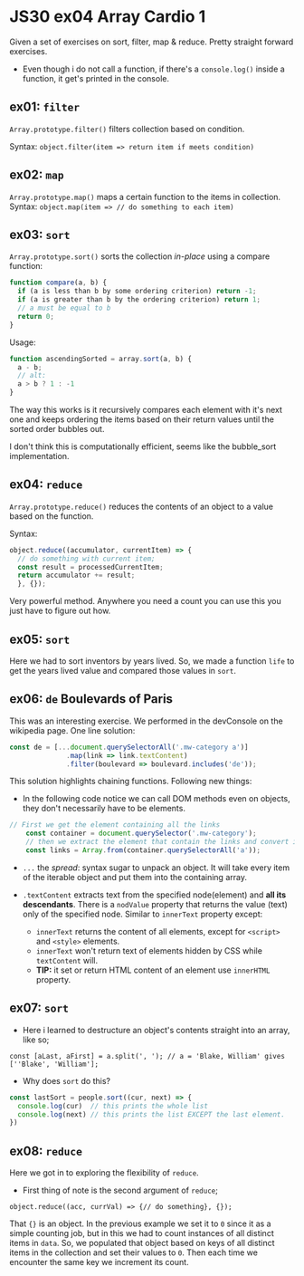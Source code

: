 # JS30 ex04 Array Cardio 1

Given a set of exercises on sort, filter, map & reduce. Pretty straight forward exercises.

* Even though i do not call a function, if there's a `console.log()` inside a function, it get's printed in the console.

## ex01: `filter`

`Array.prototype.filter()` filters collection based on condition.

Syntax: `object.filter(item => return item if meets condition)`

## ex02: `map`

`Array.prototype.map()` maps a certain function to the items in collection.
Syntax: `object.map(item => // do something to each item)`

## ex03: `sort`

`Array.prototype.sort()` sorts the collection _in-place_ using a compare function:

```js
function compare(a, b) {
  if (a is less than b by some ordering criterion) return -1;
  if (a is greater than b by the ordering criterion) return 1;
  // a must be equal to b
  return 0;
}
```
Usage:
```js
function ascendingSorted = array.sort(a, b) {
  a - b;
  // alt:
  a > b ? 1 : -1
}
```
The way this works is it recursively compares each element with it's next one and keeps ordering the items based on their return values until the sorted order bubbles out.

I don't think this is computationally efficient, seems like the bubble_sort implementation.

## ex04: `reduce`

`Array.prototype.reduce()` reduces the contents of an object to a value based on the function.

Syntax:
```js
object.reduce((accumulator, currentItem) => {
  // do something with current item;
  const result = processedCurrentItem;
  return accumulator += result;
  }, {});
```
Very powerful method. Anywhere you need a count you can use this you just have to figure out how.

## ex05: `sort`

Here we had to sort inventors by years lived. So, we made a function `life` to get the years lived value and compared those values in `sort`.

## ex06: `de` Boulevards of Paris

This was an interesting exercise. We performed in the devConsole on the wikipedia page. One line solution:
```js
const de = [...document.querySelectorAll('.mw-category a')]
              .map(link => link.textContent)
              .filter(boulevard => boulevard.includes('de'));
```
This solution highlights chaining functions. Following new things:

* In the following code notice we can call DOM methods even on objects, they don't necessarily have to be elements.
```js
// First we get the element containing all the links
    const container = document.querySelector('.mw-category');
    // then we extract the element that contain the links and convert it to an array.
    const links = Array.from(container.querySelectorAll('a'));
```

* `...` the _spread_: syntax sugar to unpack an object. It will take every item of the iterable object and put them into the containing array.

* `.textContent` extracts text from the specified node(element) and __all its descendants__. There is a `nodValue` property that returns the value (text) only of the specified node. Similar to `innerText` property except:
  * `innerText` returns the content of all elements, except for `<script>` and `<style>` elements.
  * `innerText` won't return text of elements hidden by CSS while `textContent` will.
  * __TIP:__ it set or return HTML content of an element use `innerHTML` property.

## ex07: `sort`

* Here i learned to destructure an object's contents straight into an array, like so;

`const [aLast, aFirst] = a.split(', '); // a = 'Blake, William' gives [''Blake', 'William'];`

* Why does `sort` do this?
```js
const lastSort = people.sort((cur, next) => {
  console.log(cur)  // this prints the whole list
  console.log(next) // this prints the list EXCEPT the last element.
})
```

## ex08: `reduce`

Here we got in to exploring the flexibility of `reduce`.

* First thing of note is the second argument of `reduce`;

`object.reduce((acc, currVal) => {// do something}, {});`

That `{}` is an object. In the previous example we set it to `0` since it as a simple counting job, but in this we had to count instances of all distinct items in `data`. So, we populated that object based on keys of all distinct items in the collection and set their values to `0`. Then each time we encounter the same key we increment its count.